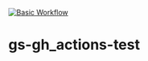 [![Basic Workflow](https://github.com/eitancj/gs-gh_actions-test/actions/workflows/basic_workflow.yaml/badge.svg?branch=main&event=push)](https://github.com/eitancj/gs-gh_actions-test/actions/workflows/basic_workflow.yaml)

# gs-gh_actions-test